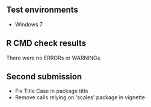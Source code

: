 ## Test environments
* Windows 7

## R CMD check results
There were no ERRORs or WARNINGs. 

## Second submission

* Fix Title Case in package title
* Remove calls relying on 'scales' package in vignette